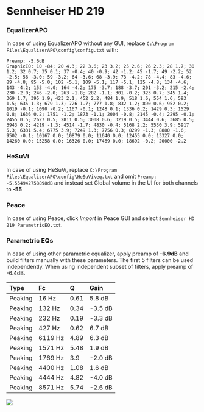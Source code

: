 # Sennheiser HD 219

### EqualizerAPO
In case of using EqualizerAPO without any GUI, replace `C:\Program Files\EqualizerAPO\config\config.txt`
with:
```
Preamp: -5.6dB
GraphicEQ: 10 -84; 20 4.3; 22 3.6; 23 3.2; 25 2.6; 26 2.3; 28 1.7; 30 1.2; 32 0.7; 35 0.1; 37 -0.4; 40 -0.9; 42 -1.2; 45 -1.7; 49 -2.2; 52 -2.5; 56 -3.0; 59 -3.2; 64 -3.6; 68 -3.9; 73 -4.2; 78 -4.4; 83 -4.6; 89 -4.8; 95 -5.0; 102 -5.1; 109 -5.1; 117 -5.1; 125 -4.8; 134 -4.6; 143 -4.2; 153 -4.0; 164 -4.2; 175 -3.7; 188 -3.7; 201 -3.2; 215 -2.4; 230 -2.0; 246 -2.0; 263 -1.8; 282 -1.1; 301 -0.2; 323 0.7; 345 1.4; 369 1.7; 395 1.9; 423 2.1; 452 2.2; 484 1.9; 518 1.6; 554 1.6; 593 1.5; 635 1.3; 679 1.3; 726 1.7; 777 1.8; 832 1.2; 890 0.6; 952 0.2; 1019 -0.1; 1090 -0.2; 1167 -0.1; 1248 0.1; 1336 0.2; 1429 0.3; 1529 0.8; 1636 0.2; 1751 -1.2; 1873 -1.1; 2004 -0.8; 2145 -0.4; 2295 -0.1; 2455 0.5; 2627 0.5; 2811 0.5; 3008 0.6; 3219 0.5; 3444 0.6; 3685 0.5; 3943 0.2; 4219 -1.3; 4514 -1.7; 4830 -0.4; 5168 2.2; 5530 3.9; 5917 5.3; 6331 5.4; 6775 3.9; 7249 1.3; 7756 0.3; 8299 -1.3; 8880 -1.6; 9502 -0.1; 10167 0.0; 10879 0.0; 11640 0.0; 12455 0.0; 13327 0.0; 14260 0.0; 15258 0.0; 16326 0.0; 17469 0.0; 18692 -0.2; 20000 -2.2
```

### HeSuVi
In case of using HeSuVi, replace `C:\Program Files\EqualizerAPO\config\HeSuVi\eq.txt` and omit `Preamp:
-5.554942758898dB` and instead set Global volume in the UI for both channels to **-55**

### Peace
In case of using Peace, click *Import* in Peace GUI and select `Sennheiser HD 219 ParametricEQ.txt`.

### Parametric EQs
In case of using other parametric equalizer, apply preamp of **-6.9dB** and build filters manually
with these parameters. The first 5 filters can be used independently.
When using independent subset of filters, apply preamp of -6.4dB.

| Type    | Fc      |    Q | Gain    |
|:--------|:--------|:-----|:--------|
| Peaking | 16 Hz   | 0.61 | 5.8 dB  |
| Peaking | 132 Hz  | 0.34 | -3.5 dB |
| Peaking | 232 Hz  | 0.19 | -3.3 dB |
| Peaking | 427 Hz  | 0.62 | 6.7 dB  |
| Peaking | 6119 Hz | 4.89 | 6.3 dB  |
| Peaking | 1571 Hz | 5.48 | 1.9 dB  |
| Peaking | 1769 Hz | 3.9  | -2.0 dB |
| Peaking | 4400 Hz | 1.08 | 1.6 dB  |
| Peaking | 4444 Hz | 4.82 | -4.0 dB |
| Peaking | 8571 Hz | 5.74 | -2.6 dB |

![](https://raw.githubusercontent.com/jaakkopasanen/AutoEq/master/results/innerfidelity/sbaf-serious/Sennheiser%20HD%20219/Sennheiser%20HD%20219.png)